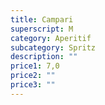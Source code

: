 ```yaml
---
title: Campari
superscript: M
category: Aperitif
subcategory: Spritz
description: ""
price1: 7,0
price2: ""
price3: ""
---
```

